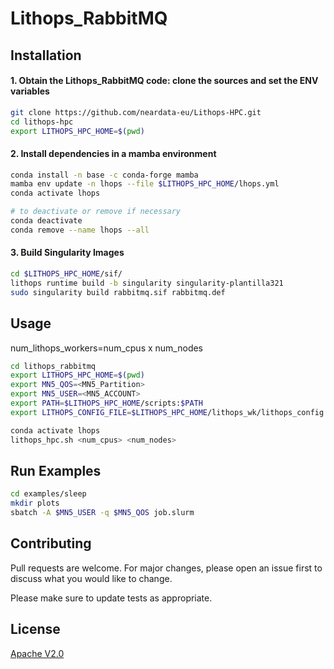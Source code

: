 # Lithops_RabbitMQ

## Installation
#### 1. Obtain the Lithops_RabbitMQ code: clone the sources and set the ENV variables
```bash
git clone https://github.com/neardata-eu/Lithops-HPC.git
cd lithops-hpc
export LITHOPS_HPC_HOME=$(pwd)
```
#### 2. Install dependencies in a mamba environment
```bash
conda install -n base -c conda-forge mamba
mamba env update -n lhops --file $LITHOPS_HPC_HOME/lhops.yml
conda activate lhops

# to deactivate or remove if necessary
conda deactivate
conda remove --name lhops --all
```

#### 3. Build Singularity Images
```bash
cd $LITHOPS_HPC_HOME/sif/
lithops runtime build -b singularity singularity-plantilla321
sudo singularity build rabbitmq.sif rabbitmq.def
```

## Usage 
num_lithops_workers=num_cpus x num_nodes
```bash
cd lithops_rabbitmq
export LITHOPS_HPC_HOME=$(pwd)
export MN5_QOS=<MN5_Partition>
export MN5_USER=<MN5_ACCOUNT>
export PATH=$LITHOPS_HPC_HOME/scripts:$PATH
export LITHOPS_CONFIG_FILE=$LITHOPS_HPC_HOME/lithops_wk/lithops_config

conda activate lhops
lithops_hpc.sh <num_cpus> <num_nodes>
```

## Run Examples
```bash
cd examples/sleep 
mkdir plots
sbatch -A $MN5_USER -q $MN5_QOS job.slurm
```
## Contributing

Pull requests are welcome. For major changes, please open an issue first
to discuss what you would like to change.

Please make sure to update tests as appropriate.

## License

[Apache V2.0]( http://www.apache.org/licenses/LICENSE-2.0)
